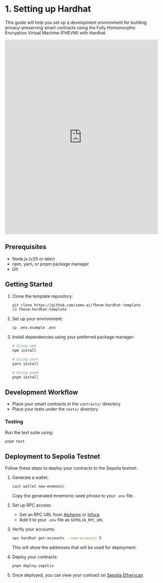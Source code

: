 # 1. Setting up Hardhat

This guide will help you set up a development environment for building privacy-preserving smart contracts using the Fully Homomorphic Encryption Virtual Machine (FHEVM) with Hardhat.

<iframe src="https://scribehow.com/embed/Get_started_with_Hardhat__1fcheHVgTIuGETSdEBRmkw?skipIntro=true&removeLogo=true" width="100%" height="640" allowfullscreen frameborder="0"></iframe>

## Prerequisites

- Node.js (v20 or later)
- npm, yarn, or pnpm package manager
- Git

## Getting Started

1. Clone the template repository:

   ```bash
   git clone https://github.com/zama-ai/fhevm-hardhat-template
   cd fhevm-hardhat-template
   ```

2. Set up your environment:

   ```bash
   cp .env.example .env
   ```

3. Install dependencies using your preferred package manager:

   ```bash
   # Using npm
   npm install

   # Using yarn
   yarn install

   # Using pnpm
   pnpm install
   ```

## Development Workflow

- Place your smart contracts in the `contracts/` directory
- Place your tests under the `tests/` directory

### Testing

Run the test suite using:

```bash
pnpm test
```

## Deployment to Sepolia Testnet

Follow these steps to deploy your contracts to the Sepolia testnet:

1. Generate a wallet:

   ```bash
   cast wallet new-mnemonic
   ```

   Copy the generated mnemonic seed phrase to your `.env` file.

2. Set up RPC access:

   - Get an RPC URL from [Alchemy](https://www.alchemy.com/) or [Infura](https://www.infura.io/)
   - Add it to your `.env` file as `SEPOLIA_RPC_URL`

3. Verify your accounts:

   ```bash
   npx hardhat get-accounts --num-accounts 5
   ```

   This will show the addresses that will be used for deployment.

4. Deploy your contracts:

   ```bash
   pnpm deploy-sepolia
   ```

5. Once deployed, you can view your contract on [Sepolia Etherscan](https://sepolia.etherscan.io/)
